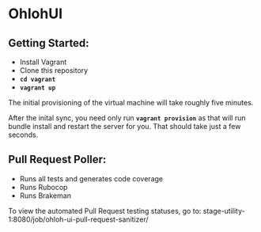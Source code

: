 OhlohUI
=======

Getting Started:
----------------

* Install Vagrant
* Clone this repository
* **`cd vagrant`**
* **`vagrant up`**

The initial provisioning of the virtual machine will take roughly five minutes.

After the inital sync, you need only run **`vagrant provision`** as that will
run bundle install and restart the server for you. That should take just a few seconds.

Pull Request Poller:
--------------------

* Runs all tests and generates code coverage
* Runs Rubocop
* Runs Brakeman

To view the automated Pull Request testing statuses,
go to: stage-utility-1:8080/job/ohloh-ui-pull-request-sanitizer/
